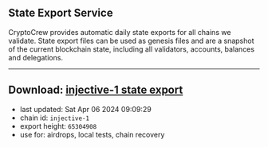## State Export Service
CryptoCrew provides automatic daily state exports for all chains we validate. State export files can be used as genesis files and are a snapshot of the current blockchain state, including all validators, accounts, balances and delegations.

---
**Download: [injective-1 state export](https://dl-eu2.ccvalidators.com/SERVICE/injective/injective-1_export_65304908.json)**
---

- last updated: Sat Apr 06 2024 09:09:29
- chain id: `injective-1`
- export height: `65304908`
- use for: airdrops, local tests, chain recovery
